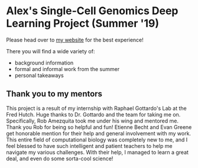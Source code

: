 Alex's Single-Cell Genomics Deep Learning Project (Summer '19)
================

Please head over to [my website](https://alexnghiem.github.io/r10xDL/) for the best experience!

There you will find a wide variety of: 
* background information
* formal and informal work from the summer
* personal takeaways

## Thank you to my mentors

This project is a result of my internship with Raphael Gottardo's Lab at the Fred Hutch. Huge thanks to Dr. Gottardo and the team for taking me on. Specifically, Rob Amezquita took me under his wing and mentored me. Thank you Rob for being so helpful and fun! Etienne Becht and Evan Greene get honorable mention for their help and general involvement with my work. This entire field of computational biology was completely new to me, and I feel blessed to have such intelligent and patient teachers to help me navigate my various challenges. With their help, I managed to learn a great deal, and even do some sorta-cool science!


